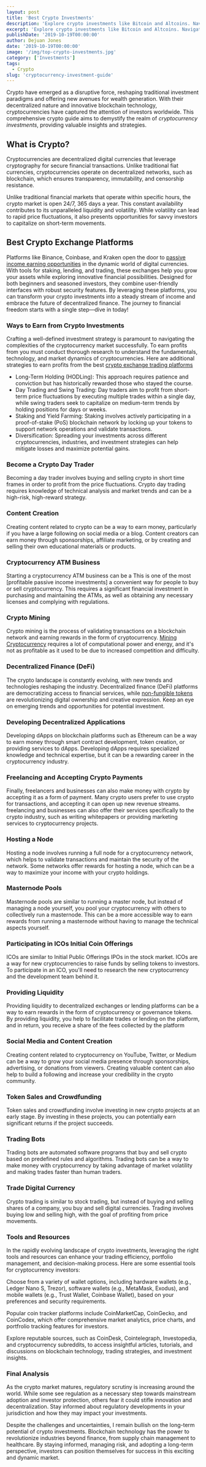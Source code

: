```yaml
---
layout: post
title: 'Best Crypto Investments'
description: 'Explore crypto investments like Bitcoin and Altcoins. Navigate volatility, manage risk, seize opportunities in the dynamic market.'
excerpt: 'Explore crypto investments like Bitcoin and Altcoins. Navigate volatility, manage risk, seize opportunities in the dynamic market.'
publishDate: '2019-10-19T00:00:00'
author: Dejuan Jones
date: '2019-10-19T00:00:00'
image: '/img/top-crypto-investments.jpg'
category: ['Investments']
tags:
  - Crypto
slug: 'cryptocurrency-investment-guide'
---
```


Crypto have emerged as a disruptive force, reshaping traditional investment paradigms and offering new avenues for wealth generation. With their decentralized nature and innovative blockchain technology, cryptocurrencies have captured the attention of investors worldwide. This comprehensive crypto guide aims to demystify the realm of _cryptocurrency investments_, providing valuable insights and strategies.

## What is Crypto?

Cryptocurrencies are decentralized digital currencies that leverage cryptography for secure financial transactions. Unlike traditional fiat currencies, cryptocurrencies operate on decentralized networks, such as blockchain, which ensures transparency, immutability, and censorship resistance.

Unlike traditional financial markets that operate within specific hours, the crypto market is open 24/7, 365 days a year. This constant availability contributes to its unparalleled liquidity and volatility. While volatility can lead to rapid price fluctuations, it also presents opportunities for savvy investors to capitalize on short-term movements.

## Best Crypto Exchange Platforms

Platforms like Binance, Coinbase, and Kraken open the door to [passive income earning opportunities](/blog/passive-income-investments) in the dynamic world of digital currencies. With tools for staking, lending, and trading, these exchanges help you grow your assets while exploring innovative financial possibilities. Designed for both beginners and seasoned investors, they combine user-friendly interfaces with robust security features. By leveraging these platforms, you can transform your crypto investments into a steady stream of income and embrace the future of decentralized finance. The journey to financial freedom starts with a single step—dive in today!

### Ways to Earn from Crypto Investments

Crafting a well-defined investment strategy is paramount to navigating the complexities of the cryptocurrency market successfully. To earn profits from you must conduct thorough research to understand the fundamentals, technology, and market dynamics of cryptocurrencies. Here are additional strategies to earn profits from the best [crypto exchange trading platforms](/blog/recommended-crypto-exchange-platforms)

- Long-Term Holding (HODLing): This approach requires patience and conviction but has historically rewarded those who stayed the course.
- Day Trading and Swing Trading: Day traders aim to profit from short-term price fluctuations by executing multiple trades within a single day, while swing traders seek to capitalize on medium-term trends by holding positions for days or weeks.
- Staking and Yield Farming: Staking involves actively participating in a proof-of-stake (PoS) blockchain network by locking up your tokens to support network operations and validate transactions.
- Diversification: Spreading your investments across different cryptocurrencies, industries, and investment strategies can help mitigate losses and maximize potential gains.

### Become a Crypto Day Trader

Becoming a day trader involves buying and selling crypto in short time frames in order to profit from the price fluctuations. Crypto day trading requires knowledge of technical analysis and market trends and can be a high-risk, high-reward strategy.

### Content Creation

Creating content related to crypto can be a way to earn money, particularly if you have a large following on social media or a blog. Content creators can earn money through sponsorships, affiliate marketing, or by creating and selling their own educational materials or products.

### Cryptocurrency ATM Business

Starting a cryptocurrency ATM business can be a This is one of the most [profitable passive income investments] a convenient way for people to buy or sell cryptocurrency. This requires a significant financial investment in purchasing and maintaining the ATMs, as well as obtaining any necessary licenses and complying with regulations.

### Crypto Mining

Crypto mining is the process of validating transactions on a blockchain network and earning rewards in the form of cryptocurrency. [Mining Cryptocurrency](/blog/cryptocurrency-mining) requires a lot of computational power and energy, and it's not as profitable as it used to be due to increased competition and difficulty.

### Decentralized Finance (DeFi)

The crypto landscape is constantly evolving, with new trends and technologies reshaping the industry. Decentralized finance (DeFi) platforms are democratizing access to financial services, while [non-fungible tokens](/blog/nft-market-breakdown) are revolutionizing digital ownership and creative expression. Keep an eye on emerging trends and opportunities for potential investment.

### Developing Decentralized Applications

Developing dApps on blockchain platforms such as Ethereum can be a way to earn money through smart contract development, token creation, or providing services to dApps. Developing dApps requires specialized knowledge and technical expertise, but it can be a rewarding career in the cryptocurrency industry.

### Freelancing and Accepting Crypto Payments

Finally, freelancers and businesses can also make money with crypto by accepting it as a form of payment. Many crypto users prefer to use crypto for transactions, and accepting it can open up new revenue streams. freelancing and businesses can also offer their services specifically to the crypto industry, such as writing whitepapers or providing marketing services to cryptocurrency projects.

### Hosting a Node

Hosting a node involves running a full node for a cryptocurrency network, which helps to validate transactions and maintain the security of the network. Some networks offer rewards for hosting a node, which can be a way to maximize your income with your crypto holdings.

### Masternode Pools

Masternode pools are similar to running a master node, but instead of managing a node yourself, you pool your cryptocurrency with others to collectively run a masternode. This can be a more accessible way to earn rewards from running a masternode without having to manage the technical aspects yourself.

### Participating in ICOs Initial Coin Offerings

ICOs are similar to Initial Public Offerings IPOs in the stock market. ICOs are a way for new cryptocurrencies to raise funds by selling tokens to investors. To participate in an ICO, you'll need to research the new cryptocurrency and the development team behind it.

### Providing Liquidity

Providing liquidity to decentralized exchanges or lending platforms can be a way to earn rewards in the form of cryptocurrency or governance tokens. By providing liquidity, you help to facilitate trades or lending on the platform, and in return, you receive a share of the fees collected by the platform

### Social Media and Content Creation

Creating content related to cryptocurrency on YouTube, Twitter, or Medium can be a way to grow your social media presence through sponsorships, advertising, or donations from viewers. Creating valuable content can also help to build a following and increase your credibility in the crypto community.

### Token Sales and Crowdfunding

Token sales and crowdfunding involve investing in new crypto projects at an early stage. By investing in these projects, you can potentially earn significant returns if the project succeeds.

### Trading Bots

Trading bots are automated software programs that buy and sell crypto based on predefined rules and algorithms. Trading bots can be a way to make money with cryptocurrency by taking advantage of market volatility and making trades faster than human traders.

### Trade Digital Currency

Crypto trading is similar to stock trading, but instead of buying and selling shares of a company, you buy and sell digital currencies. Trading involves buying low and selling high, with the goal of profiting from price movements.

### Tools and Resources

In the rapidly evolving landscape of crypto investments, leveraging the right tools and resources can enhance your trading efficiency, portfolio management, and decision-making process. Here are some essential tools for cryptocurrency investors:

Choose from a variety of wallet options, including hardware wallets (e.g., Ledger Nano S, Trezor), software wallets (e.g., MetaMask, Exodus), and mobile wallets (e.g., Trust Wallet, Coinbase Wallet), based on your preferences and security requirements.

Popular coin tracker platforms include CoinMarketCap, CoinGecko, and CoinCodex, which offer comprehensive market analytics, price charts, and portfrolio tracking features for investors.

Explore reputable sources, such as CoinDesk, Cointelegraph, Investopedia, and cryptocurrency subreddits, to access insightful articles, tutorials, and discussions on blockchain technology, trading strategies, and investment insights.

### Final Analysis

As the crypto market matures, regulatory scrutiny is increasing around the world. While some see regulation as a necessary step towards mainstream adoption and investor protection, others fear it could stifle innovation and decentralization. Stay informed about regulatory developments in your jurisdiction and how they may impact your investments.

Despite the challenges and uncertainties, I remain bullish on the long-term potential of crypto investments. Blockchain technology has the power to revolutionize industries beyond finance, from supply chain management to healthcare. By staying informed, managing risk, and adopting a long-term perspective, investors can position themselves for success in this exciting and dynamic market.
